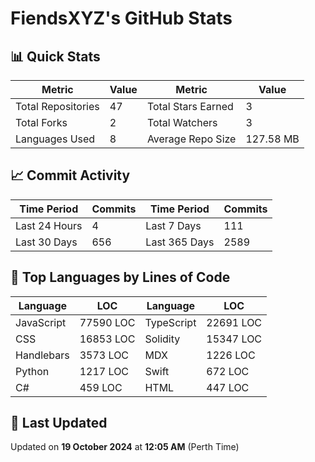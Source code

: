 # FiendsXYZ's GitHub Stats

## 📊 Quick Stats

| Metric               | Value       | Metric               | Value       |
|----------------------|-------------|----------------------|-------------|
| Total Repositories   | 47 | Total Stars Earned   | 3 |
| Total Forks          | 2 | Total Watchers       | 3 |
| Languages Used       | 8 | Average Repo Size    | 127.58 MB |

## 📈 Commit Activity

| Time Period      | Commits      | Time Period      | Commits      |
|------------------|--------------|------------------|--------------|
| Last 24 Hours    | 4 | Last 7 Days      | 111 |
| Last 30 Days     | 656 | Last 365 Days    | 2589 |

## 📝 Top Languages by Lines of Code

| Language       | LOC        | Language       | LOC        |
|----------------|------------|----------------|------------|
| JavaScript       | 77590 LOC  | TypeScript       | 22691 LOC  |
| CSS       | 16853 LOC  | Solidity       | 15347 LOC  |
| Handlebars       | 3573 LOC  | MDX       | 1226 LOC  |
| Python       | 1217 LOC  | Swift       | 672 LOC  |
| C#       | 459 LOC  | HTML       | 447 LOC  |

## 📅 Last Updated

Updated on **19 October 2024** at **12:05 AM** (Perth Time)
